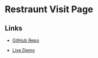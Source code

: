 # Restraunt Visit Page

## Links

- [GitHub Repo](https://github.com/AbhinavGupta-de/WebDHackathon)

- [Live Demo](/)

